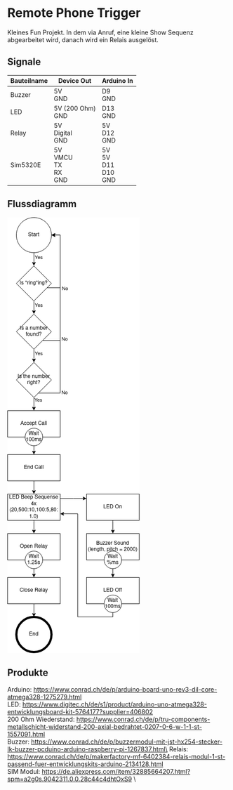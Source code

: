 # Remote Phone Trigger

Kleines Fun Projekt. In dem via Anruf, eine kleine Show Sequenz abgearbeitet wird, danach wird ein Relais ausgelöst.

## Signale

| Bauteilname | Device Out | Arduino In |
|-|-|-|
|Buzzer|5V <br> GND|D9 <br> GND|
|LED|5V (200 Ohm) <br> GND|D13 <br> GND|
|Relay|5V <br> Digital <br> GND|5V <br> D12 <br> GND|
|Sim5320E|5V <br> VMCU <br> TX <br> RX <br> GND|5V <br> 5V <br> D11 <br> D10 <br> GND|

## Flussdiagramm

![Flussdiagramm](img/flussdiagramm.png)

## Produkte

Arduino: https://www.conrad.ch/de/p/arduino-board-uno-rev3-dil-core-atmega328-1275279.html \
LED: https://www.digitec.ch/de/s1/product/arduino-uno-atmega328-entwicklungsboard-kit-5764177?supplier=406802 \
200 Ohm Wiederstand: https://www.conrad.ch/de/p/tru-components-metallschicht-widerstand-200-axial-bedrahtet-0207-0-6-w-1-1-st-1557091.html \
Buzzer: https://www.conrad.ch/de/p/buzzermodul-mit-jst-hx254-stecker-lk-buzzer-pcduino-arduino-raspberry-pi-1267837.html\
Relais: https://www.conrad.ch/de/p/makerfactory-mf-6402384-relais-modul-1-st-passend-fuer-entwicklungskits-arduino-2134128.html \
SIM Modul: https://de.aliexpress.com/item/32885664207.html?spm=a2g0s.9042311.0.0.28c44c4dhtOxS9 \